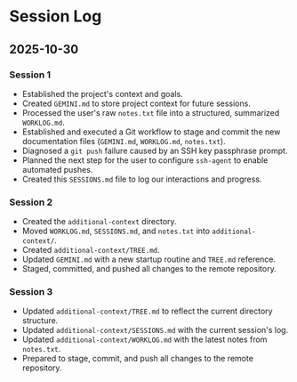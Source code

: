 # Session Log

## 2025-10-30

### Session 1

*   Established the project's context and goals.
*   Created `GEMINI.md` to store project context for future sessions.
*   Processed the user's raw `notes.txt` file into a structured, summarized `WORKLOG.md`.
*   Established and executed a Git workflow to stage and commit the new documentation files (`GEMINI.md`, `WORKLOG.md`, `notes.txt`).
*   Diagnosed a `git push` failure caused by an SSH key passphrase prompt.
*   Planned the next step for the user to configure `ssh-agent` to enable automated pushes.
*   Created this `SESSIONS.md` file to log our interactions and progress.

### Session 2

*   Created the `additional-context` directory.
*   Moved `WORKLOG.md`, `SESSIONS.md`, and `notes.txt` into `additional-context/`.
*   Created `additional-context/TREE.md`.
*   Updated `GEMINI.md` with a new startup routine and `TREE.md` reference.
*   Staged, committed, and pushed all changes to the remote repository.

### Session 3

*   Updated `additional-context/TREE.md` to reflect the current directory structure.
*   Updated `additional-context/SESSIONS.md` with the current session's log.
*   Updated `additional-context/WORKLOG.md` with the latest notes from `notes.txt`.
*   Prepared to stage, commit, and push all changes to the remote repository.